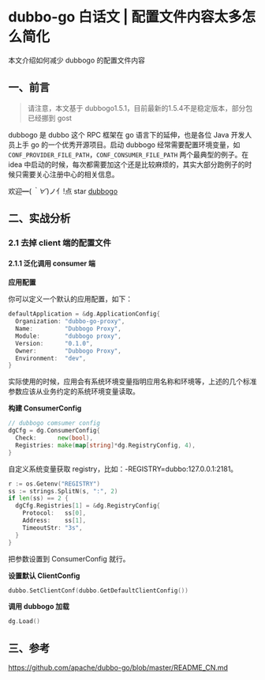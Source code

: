 # dubbo-go 白话文 | 配置文件内容太多怎么简化

本文介绍如何减少 dubbogo 的配置文件内容

<!--more-->

## 一、前言

> 请注意，本文基于 dubbogo1.5.1，目前最新的1.5.4不是稳定版本，部分包已经挪到 gost

dubbogo 是 dubbo 这个 RPC 框架在 go 语言下的延伸，也是各位 Java 开发人员上手 go 的一个优秀开源项目。启动 dubbogo 经常需要配置环境变量，如 `CONF_PROVIDER_FILE_PATH`，`CONF_CONSUMER_FILE_PATH` 两个最典型的例子。在 idea 中启动的时候，每次都需要加这个还是比较麻烦的，其实大部分跑例子的时候只需要关心注册中心的相关信息。

欢迎━(*｀∀´*)ノ亻!点 star [dubbogo](https://github.com/apache/dubbo-go)

## 二、实战分析

### 2.1 去掉 client 端的配置文件

#### 2.1.1 泛化调用 consumer 端

**应用配置**

你可以定义一个默认的应用配置，如下：

```go
defaultApplication = &dg.ApplicationConfig{
  Organization: "dubbo-go-proxy",
  Name:         "Dubbogo Proxy",
  Module:       "dubbogo proxy",
  Version:      "0.1.0",
  Owner:        "Dubbogo Proxy",
  Environment:  "dev",
}
```

实际使用的时候，应用会有系统环境变量指明应用名称和环境等，上述的几个标准参数应该从业务约定的系统环境变量读取。

**构建 ConsumerConfig**

```go
// dubbogo comsumer config
dgCfg = dg.ConsumerConfig{
  Check:      new(bool),
  Registries: make(map[string]*dg.RegistryConfig, 4),
}
```

自定义系统变量获取 registry，比如：-REGISTRY=dubbo:127.0.0.1:2181。

```go
r := os.Getenv("REGISTRY")
ss := strings.SplitN(s, ":", 2)
if len(ss) == 2 {
  dgCfg.Registries[1] = &dg.RegistryConfig{
    Protocol:   ss[0],
    Address:    ss[1],
    TimeoutStr: "3s",
  }
}
```

把参数设置到 ConsumerConfig 就行。

**设置默认 ClientConfig**

```go
dubbo.SetClientConf(dubbo.GetDefaultClientConfig())
```

**调用 dubbogo 加载**

```go
dg.Load()
```

## 三、参考

https://github.com/apache/dubbo-go/blob/master/README_CN.md

